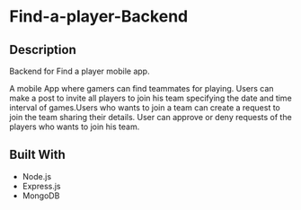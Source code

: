 # Find-a-player-Backend

## Description

Backend for Find a player mobile app.

A mobile App where gamers can find teammates for playing.
Users can make a post to invite all players to join his team specifying the date and time interval of
games.Users who wants to join a team can create a request to join the team sharing their details.
User can approve or deny requests of the players who wants to join his team. 


## Built With

* Node.js
* Express.js
* MongoDB
